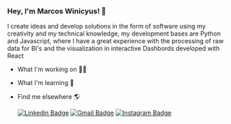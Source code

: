 ### Hey, I'm Marcos Winicyus! 👋

I create ideas and develop solutions in the form of software using my creativity and my technical knowledge, my development bases are Python and Javascript, where I have a great experience with the processing of raw data for BI's and the visualization in interactive Dashbords developed with React

- What I'm working on 👨‍💻

- What I'm learning 🌱

- Find me elsewhere 🌎

    [![Linkedin Badge](https://img.shields.io/badge/-LinkedIn-blue?style=flat&logo=Linkedin&logoColor=white&link=https://www.linkedin.com/in/rebeccamanzi/)](https://www.linkedin.com/in/marcos-winicyus-14aa56144/)
    [![Gmail Badge](https://img.shields.io/badge/-Gmail-c14438?style=flat&logo=Gmail&logoColor=white&link=mailto:rebeccamanzi@gmail.com)](mailto:marcoswinicyusbl@gmail.com)
    [![Instagram Badge](https://img.shields.io/badge/-Instagram-C13584?style=flat&labelColor=C13584&logo=instagram&logoColor=white&link=https://www.instagram.com/codepwr/)](https://www.instagram.com/mark_wini/)


